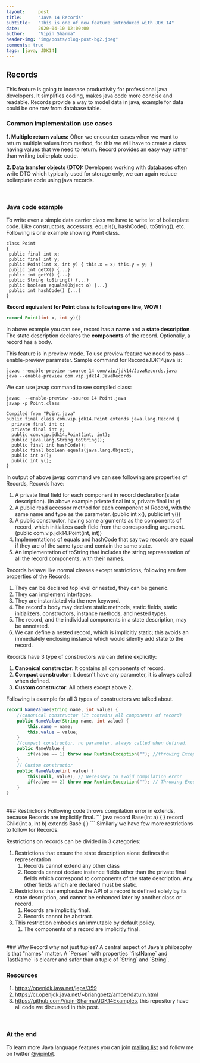 ```yaml
---
layout:     post
title:      "Java 14 Records"
subtitle:   "This is one of new feature introduced with JDK 14"
date:       2020-04-10 12:00:00
author:     "Vipin Sharma"
header-img: "img/posts/blog-post-bg2.jpeg"
comments: true
tags: [java, JDK14]
---
```



## Records
This feature is going to increase productivity for professional java developers. It simplifies coding, makes java code more concise and readable. Records provide a way to model data in java, example for data could be one row from database table.

<!-- ### Summary of Records
This is from [JEP-359](https://openjdk.java.net/jeps/359)
> Enhance the Java programming language with records. Records provide a compact syntax for declaring classes > which are transparent holders for shallowly immutable data. This is a preview language feature in Java 14.    

### Goal of records
This is again from [JEP-359](https://openjdk.java.net/jeps/359)
> While it is superficially tempting to treat records as primarily being about boilerplate reduction, we instead choose a more semantic goal: modeling data as data. (If the semantics are right, the boilerplate will take care of itself.) It should be easy, clear, and concise to declare shallowly-immutable, well-behaved nominal data aggregates.    
<br> -->


### Common implementation use cases
**1. Multiple return values:** Often we encounter cases when we want to return multiple values from method, for this we will have to create a class having values that we need to return. Record provides an easy way rather than writing boilerplate code.

**2. Data transfer objects (DTO):** Developers working with databases often write DTO which typically used for storage only, we can again reduce boilerplate code using java records.

<br>

### Java code example

To write even a simple data carrier class we have to write lot of boilerplate code. Like constructors, accessors, equals(), hashCode(), toString(), etc. Following is one example showing Point class.


```
class Point
{
 public final int x;   
 public final int y;    
 public Point(int x, int y) { this.x = x; this.y = y; }    
 public int getX() {...}   
 public int getY() {...}   
 public String toString() {...}   
 public boolean equals(Object o) {...}   
 public int hashCode() {...)  
}
```


**Record equivalent for Point class is following one line, WOW !**
```java
record Point(int x, int y){}
```
In above example you can see, record has a **name** and a **state description**. The state description declares the **components** of the record. Optionally, a record has a body.

This feature is in preview mode. To use preview feature we need to pass --enable-preview parameter. Sample command for RecordsJDK14.java is:

```shell
javac --enable-preview -source 14 com/vip/jdk14/JavaRecords.java
java --enable-preview com.vip.jdk14.JavaRecords
```

We can use javap command to see compiled class:

```shell
javac  --enable-preview -source 14 Point.java
javap -p Point.class

Compiled from "Point.java"
public final class com.vip.jdk14.Point extends java.lang.Record {
  private final int x;
  private final int y;
  public com.vip.jdk14.Point(int, int);
  public java.lang.String toString();
  public final int hashCode();
  public final boolean equals(java.lang.Object);
  public int x();
  public int y();
}
```

In output of above javap command we can see following are properties of Records, Records have:

1. A private final field for each component in record declaration(state description). (In above example private final int x, private final int y)
2. A public read accessor method for each component of Record, with the same name and type as the parameter. (public int x(), public int y())
3. A public constructor, having same arguments as the components of record, which initializes each field from the corresponding argument. (public com.vip.jdk14.Point(int, int))
4. Implementations of equals and hashCode that say two records are equal if they are of the same type and contain the same state.
5. An implementation of toString that includes the string representation of all the record components, with their names.

Records behave like normal classes except restrictions, following are few properties of the Records:
1.	They can be declared top level or nested, they can be generic.
2.	They can implement interfaces.
3.	They are instantiated via the new keyword.
4.	The record's body may declare static methods, static fields, static initializers, constructors, instance methods, and nested types.
5.	The record, and the individual components in a state description, may be annotated.
6.	We can define a nested record, which is implicitly static; this avoids an immediately enclosing instance which would silently add state to the record.

Records have 3 type of constructors we can define explicitly:
1.  **Canonical constructor**: It contains all components of record.
2.  **Compact constructor**:  It doesn't have any parameter, it is always called when defined.
3.  **Custom constructor**: All others except above 2.

Following is example for all 3 types of constructors we talked about.

```java
record NameValue(String name, int value) {
    //canonical constructor (It contains all components of record)
    public NameValue(String name, int value) {
        this.name = name;
        this.value = value;
    }  
    //compact constructor, no parameter, always called when defined.
    public NameValue {
        if(value == 1) throw new RuntimeException(""); //throwing Exception whenever value is 1, this is to test if it is called always.
    }
    // Custom constructor
    public NameValue(int value) {
        this(null, value); // Necessary to avoid compilation error
        if(value == 2) throw new RuntimeException(""); // Throwing Exception to test when is this called.
    }
}
```

<br>
### Restrictions  
 Following code throws compilation error in extends, because Records are implicitly final.
```
java record Base(int a) { } record Child(int a, int b) extends Base { }
```    
Similarly we have few more restrictions to follow for Records.

 Restrictions on records can be divided in 3 categories:
1. Restrictions that ensure the state description alone defines the representation
   1. Records cannot extend any other class
   2. Records cannot declare instance fields other than the private final fields which correspond to components
    of the state description. Any other fields which are declared must be static.
2. Restrictions that emphasize the API of a record is defined solely by its state description,
and cannot be enhanced later by another class or record.
   1. Records are implicitly final.
   2. Records cannot be abstract.
3. This restriction embodies an immutable by default policy.
   1. The components of a record are implicitly final.



<br>
### Why Record why not just tuples?    
A central aspect of Java's philosophy is that "names" matter.  A `Person` with properties `firstName` and `lastName` is clearer and safer than a tuple of `String` and `String`.  

<br>

### Resources

1.  https://openjdk.java.net/jeps/359    
2.  https://cr.openjdk.java.net/~briangoetz/amber/datum.html
3.  https://github.com/Vipin-Sharma/JDK14Examples, this repository have all code we discussed in this post.

<br>

### At the end
To learn more Java language features you can join [mailing list](https://jfeatures.com/) and follow me on twitter [@vipinbit](https://twitter.com/vipinbit).
